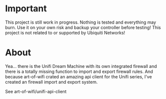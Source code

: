 # Important
This project is still work in progress. Nothing is tested and everything may burn.
Use it on your own risk and backup your controller before testing!
This project is not related to or supported by Ubiquiti Networks!

# About
Yea... there is the Unifi Dream Machine with its own integrated firewall and
there is a totally missing function to import and export firewall rules.
And because art-of-wifi crated an amazing api client for the Unifi series, I've created
an firewall import and export system.

See art-of-wifi/unifi-api-client

